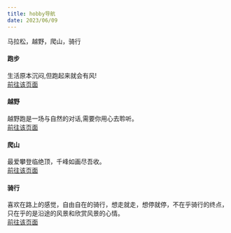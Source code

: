 ```yaml
---
title: hobby导航
date: 2023/06/09
---
```


马拉松，越野，爬山，骑行

#### 跑步
生活原本沉闷,但跑起来就会有风!\
<a href="/hobby/run/a-1">前往该页面</a>

#### 越野
越野跑是一场与自然的对话,需要你用心去聆听。\
<a href="/hobby/trail/a-1">前往该页面</a>

#### 爬山
最爱攀登临绝顶，千峰如画尽吾收。\
<a href="/hobby/climbing/a-1">前往该页面</a>

#### 骑行
喜欢在路上的感觉，自由自在的骑行，想走就走，想停就停，不在乎骑行的终点，只在乎的是沿途的风景和欣赏风景的心情。\
<a href="/hobby/ride/a-1">前往该页面</a>
